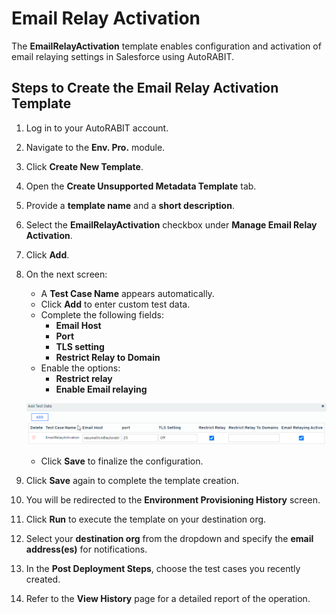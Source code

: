 # Email Relay Activation

The **EmailRelayActivation** template enables configuration and activation of email relaying settings in Salesforce using AutoRABIT.

## Steps to Create the Email Relay Activation Template

1. Log in to your AutoRABIT account.
2. Navigate to the **Env. Pro.** module.
3. Click **Create New Template**.
4. Open the **Create Unsupported Metadata Template** tab.
5. Provide a **template name** and a **short description**.
6. Select the **EmailRelayActivation** checkbox under **Manage Email Relay Activation**.
7. Click **Add**.

8. On the next screen:
   - A **Test Case Name** appears automatically.
   - Click **Add** to enter custom test data.
   - Complete the following fields:
     - **Email Host**
     - **Port**
     - **TLS setting**
     - **Restrict Relay to Domain**
   - Enable the options:
     - **Restrict relay**
     - **Enable Email relaying**

   ![Email Relay Activation Settings](../../../../../.gitbook/assets/image%20(74).png)

   - Click **Save** to finalize the configuration.

9. Click **Save** again to complete the template creation.

10. You will be redirected to the **Environment Provisioning History** screen.
11. Click **Run** to execute the template on your destination org.
12. Select your **destination org** from the dropdown and specify the **email address(es)** for notifications.
13. In the **Post Deployment Steps**, choose the test cases you recently created.
14. Refer to the **View History** page for a detailed report of the operation.
